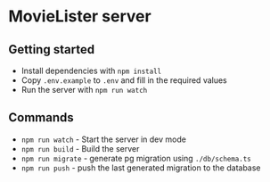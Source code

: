 # MovieLister server

## Getting started
- Install dependencies with `npm install`
- Copy `.env.example` to `.env` and fill in the required values
- Run the server with `npm run watch`

## Commands
- `npm run watch` - Start the server in dev mode
- `npm run build` - Build the server
- `npm run migrate` - generate pg migration using `./db/schema.ts`
- `npm run push` - push the last generated migration to the database
